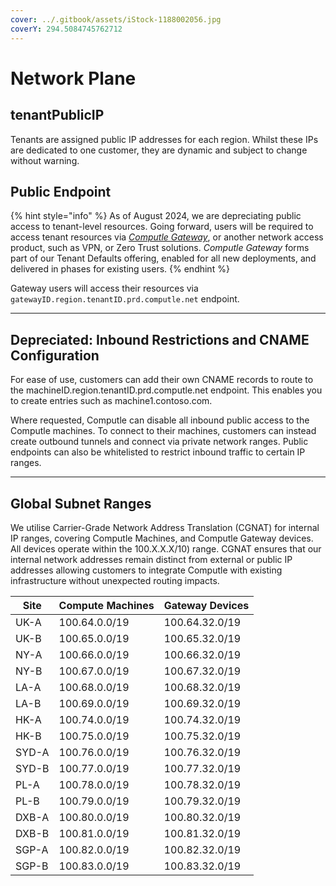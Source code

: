 ```yaml
---
cover: ../.gitbook/assets/iStock-1188002056.jpg
coverY: 294.5084745762712
---
```


# Network Plane

## tenantPublicIP

Tenants are assigned public IP addresses for each region. Whilst these IPs are dedicated to one customer, they are dynamic and subject to change without warning.&#x20;

## Public Endpoint

{% hint style="info" %}
As of August 2024, we are depreciating public access to tenant-level resources. Going forward, users will be required to access tenant resources via [_Computle Gateway_](../onboarding/administrator-guide/gateway-deployment.md), or another network access product, such as VPN, or Zero Trust solutions. _Computle Gateway_ forms part of our Tenant Defaults offering, enabled for all new deployments, and delivered in phases for existing users.
{% endhint %}

Gateway users will access their resources via `gatewayID.region.tenantID.prd.computle.net` endpoint.&#x20;

***

## Depreciated: Inbound Restrictions and CNAME Configuration

For ease of use, customers can add their own CNAME records to route to the machineID.region.tenantID.prd.computle.net endpoint. This enables you to create entries such as machine1.contoso.com.

Where requested, Computle can disable all inbound public access to the Computle machines. To connect to their machines, customers can instead create outbound tunnels and connect via private network ranges. Public endpoints can also be whitelisted to restrict inbound traffic to certain IP ranges.

***

## Global Subnet Ranges

We utilise Carrier-Grade Network Address Translation (CGNAT) for internal IP ranges, covering Computle Machines, and Computle Gateway devices. All devices operate within the 100.X.X.X/10) range. CGNAT ensures that our internal network addresses remain distinct from external or public IP addresses allowing customers to integrate Computle with existing infrastructure without unexpected routing impacts.

&#x20;

| Site  | Compute Machines | Gateway Devices |
| ----- | ---------------- | --------------- |
| UK-A  | 100.64.0.0/19    | 100.64.32.0/19  |
| UK-B  | 100.65.0.0/19    | 100.65.32.0/19  |
| NY-A  | 100.66.0.0/19    | 100.66.32.0/19  |
| NY-B  | 100.67.0.0/19    | 100.67.32.0/19  |
| LA-A  | 100.68.0.0/19    | 100.68.32.0/19  |
| LA-B  | 100.69.0.0/19    | 100.69.32.0/19  |
| HK-A  | 100.74.0.0/19    | 100.74.32.0/19  |
| HK-B  | 100.75.0.0/19    | 100.75.32.0/19  |
| SYD-A | 100.76.0.0/19    | 100.76.32.0/19  |
| SYD-B | 100.77.0.0/19    | 100.77.32.0/19  |
| PL-A  | 100.78.0.0/19    | 100.78.32.0/19  |
| PL-B  | 100.79.0.0/19    | 100.79.32.0/19  |
| DXB-A | 100.80.0.0/19    | 100.80.32.0/19  |
| DXB-B | 100.81.0.0/19    | 100.81.32.0/19  |
| SGP-A | 100.82.0.0/19    | 100.82.32.0/19  |
| SGP-B | 100.83.0.0/19    | 100.83.32.0/19  |
